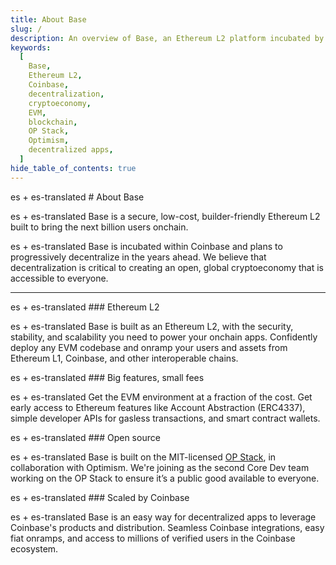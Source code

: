 ```yaml
---
title: About Base
slug: /
description: An overview of Base, an Ethereum L2 platform incubated by Coinbase, focusing on its secure, low-cost, and builder-friendly features, along with its commitment to decentralization and accessibility for the global cryptoeconomy.
keywords:
  [
    Base,
    Ethereum L2,
    Coinbase,
    decentralization,
    cryptoeconomy,
    EVM,
    blockchain,
    OP Stack,
    Optimism,
    decentralized apps,
  ]
hide_table_of_contents: true
---
```


es + es-translated # About Base

es + es-translated Base is a secure, low-cost, builder-friendly Ethereum L2 built to bring the next billion users onchain.

es + es-translated Base is incubated within Coinbase and plans to progressively decentralize in the years ahead. We believe that decentralization is critical to creating an open, global cryptoeconomy that is accessible to everyone.

---

es + es-translated ### Ethereum L2

es + es-translated Base is built as an Ethereum L2, with the security, stability, and scalability you need to power your onchain apps. Confidently deploy any EVM codebase and onramp your users and assets from Ethereum L1, Coinbase, and other interoperable chains.

es + es-translated ### Big features, small fees

es + es-translated Get the EVM environment at a fraction of the cost. Get early access to Ethereum features like Account Abstraction (ERC4337), simple developer APIs for gasless transactions, and smart contract wallets.

es + es-translated ### Open source

es + es-translated Base is built on the MIT-licensed [OP Stack](https://stack.optimism.io/), in collaboration with Optimism. We're joining as the second Core Dev team working on the OP Stack to ensure it’s a public good available to everyone.

es + es-translated ### Scaled by Coinbase

es + es-translated Base is an easy way for decentralized apps to leverage Coinbase's products and distribution. Seamless Coinbase integrations, easy fiat onramps, and access to millions of verified users in the Coinbase ecosystem.